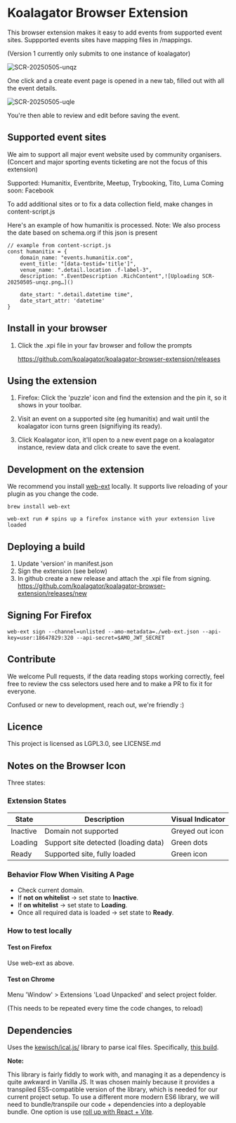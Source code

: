 # Koalagator Browser Extension

This browser extension makes it easy to add events from supported event sites.
Suppported events sites have mapping files in /mappings.

(Version 1 currently only submits to one instance of koalagator)

![SCR-20250505-unqz](https://github.com/user-attachments/assets/23706983-0989-43cd-9115-00f0e71bc57a)

One click and a create event page is opened in a new tab, filled out with all the event details. 

![SCR-20250505-uqle](https://github.com/user-attachments/assets/318ecf45-0728-4f1c-918b-505dd831cdf0)

You're then able to review and edit before saving the event.

## Supported event sites

We aim to support all major event website used by community organisers.
(Concert and major sporting events ticketing are not the focus of this extension)

Supported: Humanitix, Eventbrite, Meetup, Trybooking, Tito, Luma
Coming soon: Facebook

To add additional sites or to fix a data collection field, make changes in content-script.js

Here's an example of how humanitix is processed. Note: We also process the date based on schema.org if this json is present

    // example from content-script.js
    const humanitix = {
        domain_name: "events.humanitix.com",
        event_title: "[data-testid='title']",
        venue_name: ".detail.location .f-label-3",
        description: ".EventDescription .RichContent",![Uploading SCR-20250505-unqz.png…]()

        date_start: ".detail.datetime time",
        date_start_attr: 'datetime'
    }

## Install in your browser

1. Click the .xpi file in your fav browser and follow the prompts

   https://github.com/koalagator/koalagator-browser-extension/releases

## Using the extension

1. Firefox: Click the 'puzzle' icon and find the extension and the pin it, so it shows in your toolbar.

2. Visit an event on a supported site (eg humanitix) and wait until the koalagator icon turns green (signifiying its ready).

3. Click Koalagator icon, it'll open to a new event page on a koalagator instance, review data and click create to save the event.

## Development on the extension

We recommend you install [web-ext](https://github.com/mozilla/web-ext) locally.
It supports live reloading of your plugin as you change the code.

```
brew install web-ext

web-ext run # spins up a firefox instance with your extension live loaded
```

## Deploying a build

1. Update 'version' in manifest.json
2. Sign the extension (see below)
3. In github create a new release and attach the .xpi file from signing.
https://github.com/koalagator/koalagator-browser-extension/releases/new

## Signing For Firefox

```
web-ext sign --channel=unlisted --amo-metadata=./web-ext.json --api-key=user:18647829:320 --api-secret=$AMO_JWT_SECRET
```

## Contribute

We welcome Pull requests, if the data reading stops working correctly, feel free to review the css selectors used here and to make a PR to fix it for everyone. 

Confused or new to development, reach out, we're friendly :)

## Licence

This project is licensed as LGPL3.0, see LICENSE.md

## Notes on the Browser Icon

Three states:

### Extension States

| State      | Description                          | Visual Indicator     |
|------------|--------------------------------------|----------------------|
| Inactive   | Domain not supported                 | Greyed out icon      |
| Loading    | Support site detected (loading data) | Green dots           |
| Ready      | Supported site, fully loaded         | Green icon           |

### Behavior Flow When Visiting A Page

- Check current domain.
- If **not on whitelist** → set state to **Inactive**.
- If **on whitelist** → set state to **Loading**.
- Once all required data is loaded → set state to **Ready**.

### How to test locally

#### Test on Firefox

Use web-ext as above.

#### Test on Chrome

Menu 'Window' > Extensions
'Load Unpacked' and select project folder.

(This needs to be repeated every time the code changes, to reload)

## Dependencies

Uses the [kewisch/ical.js/](https://github.com/kewisch/ical.js/) library to parse ical files. Specifically,
[this build](https://unpkg.com/ical.js@2.1.0/dist/ical.es5.min.cjs).

**Note:**

This library is fairly fiddly to work with, and managing it as a dependency is quite awkward in Vanilla JS.
It was chosen mainly because it provides a transpiled ES5-compatible version of the library,
which is needed for our current project setup. To use a different more modern ES6 library, we will need to
bundle/transpile our code + dependencies into a deployable bundle.
One option is use [roll up with React + Vite](https://github.com/5tigerjelly/chrome-extension-react-template).
